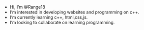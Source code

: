 - Hi, I’m @Range18
- I’m interested in developing websites and programming on c++.
- I’m currently learning c++, html,css,js.
- I’m looking to collaborate on learning programming.


<!---
Range18/Range18 is a ✨ special ✨ repository because its `README.md` (this file) appears on your GitHub profile.
You can click the Preview link to take a look at your changes.
--->
